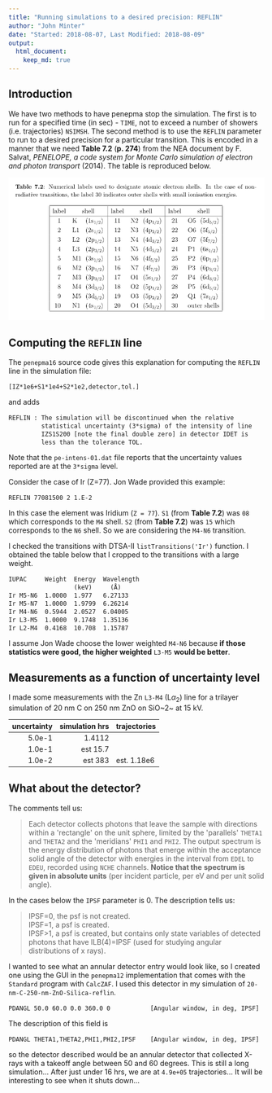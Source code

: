 ```yaml
---
title: "Running simulations to a desired precision: REFLIN"
author: "John Minter"
date: "Started: 2018-08-07, Last Modified: 2018-08-09"
output:
  html_document:
    keep_md: true
---
```




## Introduction

We have two methods to have penepma stop the simulation. The first is to 
run for a specified time (in sec) - `TIME`, not to exceed a number of showers
(i.e. trajectories) `NSIMSH`. The second method is to use the `REFLIN` parameter
to run to a desired precision for a particular transition. This is encoded in
a manner that we need **Table 7.2** (**p. 274**) from the NEA document by F. Salvat,
*PENELOPE, a code system for Monte Carlo simulation of electron and photon transport*
(2014). The table is reproduced below.

![Table 7.2](./img/penepma-2014-shell-nomenclature.png)

## Computing the `REFLIN` line

The `penepma16` source code gives this explanation for computing the `REFLIN`
line in the simulation file:

```
[IZ*1e6+S1*1e4+S2*1e2,detector,tol.]
```

and adds

```
REFLIN : The simulation will be discontinued when the relative
         statistical uncertainty (3*sigma) of the intensity of line
         IZS1S200 [note the final double zero] in detector IDET is
         less than the tolerance TOL.
```

Note that the `pe-intens-01.dat` file reports that the uncertainty
values reported are at the `3*sigma` level.

Consider the case of Ir (Z=77). Jon Wade provided this example:

```
REFLIN 77081500 2 1.E-2
```

In this case the element was Iridium (`Z = 77`). `S1` (from **Table 7.2**)
was `08` which corresponds to the `M4` shell. `S2` (from **Table 7.2**) was `15`
which corresponds to the `N6` shell. So we are considering the `M4-N6`
transition.

I checked the transitions with DTSA-II `listTransitions('Ir')` function.
I obtained the table below that I cropped to the transitions with a large weight.

```
IUPAC     Weight  Energy  Wavelength
                  (keV)     (Å)
Ir M5-N6  1.0000  1.977   6.27133
Ir M5-N7  1.0000  1.9799  6.26214
Ir M4-N6  0.5944  2.0527  6.04005
Ir L3-M5  1.0000  9.1748  1.35136
Ir L2-M4  0.4168  10.708  1.15787
```


I assume Jon Wade choose the lower weighted `M4-N6` because
**if those statistics were good, the higher weighted** `L3-M5`
**would be better**.

## Measurements as a function of uncertainty level

I made some measurements with the Zn `L3-M4` (L$\alpha_2$)
line for a trilayer simulation of 20 nm C on 250 nm ZnO on
SiO~2~ at 15 kV.

| uncertainty | simulation hrs | trajectories |
|------------:|---------------:|--------------|
| 5.0e-1 | 1.4112 |  |
| 1.0e-1 | est 15.7  |   |
| 1.0e-2 | est 383 | est. 1.18e6 |


## What about the detector?

The comments tell us:

> Each detector collects photons that leave the sample with directions
> within a 'rectangle' on the unit sphere, limited by the 'parallels'
> `THETA1` and `THETA2` and the 'meridians' `PHI1` and `PHI2`. 
> The output spectrum is the energy distribution of photons that emerge within
> the acceptance solid angle of the detector with energies in the interval
> from `EDEL` to `EDEU`, recorded using `NCHE` channels. **Notice that the**
> **spectrum is given in absolute units** (per incident particle, per eV
> and per unit solid angle).

In the cases below the `IPSF` parameter is 0. The description tells us:

> IPSF=0, the psf is not created.    
> IPSF=1, a psf is created.    
> IPSF>1, a psf is created, but contains only state variables
> of detected photons that have ILB(4)=IPSF (used for studying angular
> distributions of x rays).



I wanted to see what an annular detector entry would look like, so I created one
using the GUI in the `penepma12` implementation that comes with the `Standard`
program with `CalcZAF`. I used this detector in my simulation of 
`20-nm-C-250-nm-ZnO-Silica-reflin`. 

```
PDANGL 50.0 60.0 0.0 360.0 0           [Angular window, in deg, IPSF]
```

The description of this field is

```
PDANGL THETA1,THETA2,PHI1,PHI2,IPSF    [Angular window, in deg, IPSF]
```

so the detector described would be an annular detector that collected X-rays
with a takeoff angle between 50 and 60 degrees.
This is still a long simulation... After just under 16 hrs, we are at
`4.9e+05` trajectories... It will be interesting to see when it shuts down...





